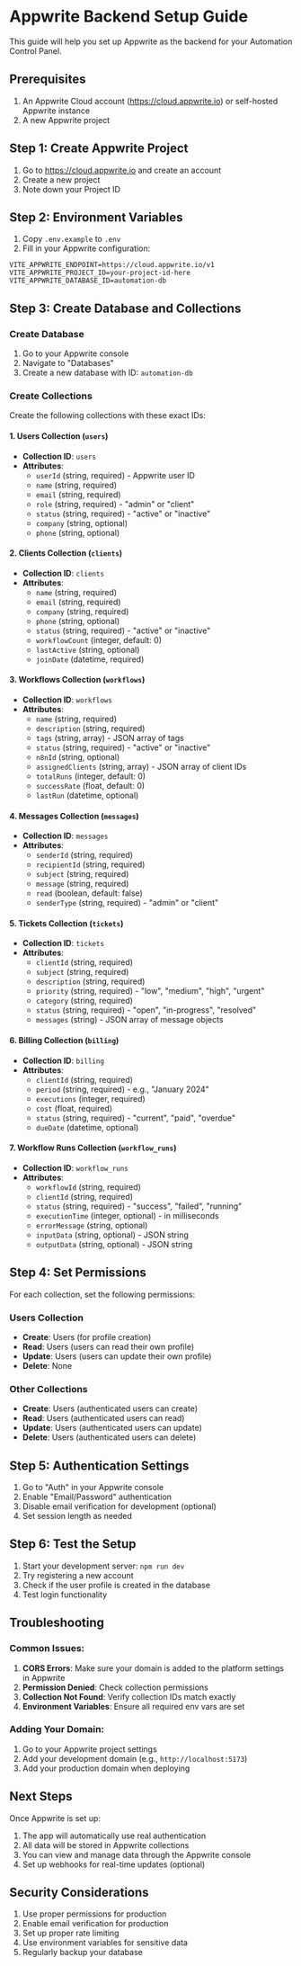 # Appwrite Backend Setup Guide

This guide will help you set up Appwrite as the backend for your Automation Control Panel.

## Prerequisites

1. An Appwrite Cloud account (https://cloud.appwrite.io) or self-hosted Appwrite instance
2. A new Appwrite project

## Step 1: Create Appwrite Project

1. Go to https://cloud.appwrite.io and create an account
2. Create a new project
3. Note down your Project ID

## Step 2: Environment Variables

1. Copy `.env.example` to `.env`
2. Fill in your Appwrite configuration:

```env
VITE_APPWRITE_ENDPOINT=https://cloud.appwrite.io/v1
VITE_APPWRITE_PROJECT_ID=your-project-id-here
VITE_APPWRITE_DATABASE_ID=automation-db
```

## Step 3: Create Database and Collections

### Create Database
1. Go to your Appwrite console
2. Navigate to "Databases"
3. Create a new database with ID: `automation-db`

### Create Collections

Create the following collections with these exact IDs:

#### 1. Users Collection (`users`)
- **Collection ID**: `users`
- **Attributes**:
  - `userId` (string, required) - Appwrite user ID
  - `name` (string, required)
  - `email` (string, required)
  - `role` (string, required) - "admin" or "client"
  - `status` (string, required) - "active" or "inactive"
  - `company` (string, optional)
  - `phone` (string, optional)

#### 2. Clients Collection (`clients`)
- **Collection ID**: `clients`
- **Attributes**:
  - `name` (string, required)
  - `email` (string, required)
  - `company` (string, required)
  - `phone` (string, optional)
  - `status` (string, required) - "active" or "inactive"
  - `workflowCount` (integer, default: 0)
  - `lastActive` (string, optional)
  - `joinDate` (datetime, required)

#### 3. Workflows Collection (`workflows`)
- **Collection ID**: `workflows`
- **Attributes**:
  - `name` (string, required)
  - `description` (string, required)
  - `tags` (string, array) - JSON array of tags
  - `status` (string, required) - "active" or "inactive"
  - `n8nId` (string, optional)
  - `assignedClients` (string, array) - JSON array of client IDs
  - `totalRuns` (integer, default: 0)
  - `successRate` (float, default: 0)
  - `lastRun` (datetime, optional)

#### 4. Messages Collection (`messages`)
- **Collection ID**: `messages`
- **Attributes**:
  - `senderId` (string, required)
  - `recipientId` (string, required)
  - `subject` (string, required)
  - `message` (string, required)
  - `read` (boolean, default: false)
  - `senderType` (string, required) - "admin" or "client"

#### 5. Tickets Collection (`tickets`)
- **Collection ID**: `tickets`
- **Attributes**:
  - `clientId` (string, required)
  - `subject` (string, required)
  - `description` (string, required)
  - `priority` (string, required) - "low", "medium", "high", "urgent"
  - `category` (string, required)
  - `status` (string, required) - "open", "in-progress", "resolved"
  - `messages` (string) - JSON array of message objects

#### 6. Billing Collection (`billing`)
- **Collection ID**: `billing`
- **Attributes**:
  - `clientId` (string, required)
  - `period` (string, required) - e.g., "January 2024"
  - `executions` (integer, required)
  - `cost` (float, required)
  - `status` (string, required) - "current", "paid", "overdue"
  - `dueDate` (datetime, optional)

#### 7. Workflow Runs Collection (`workflow_runs`)
- **Collection ID**: `workflow_runs`
- **Attributes**:
  - `workflowId` (string, required)
  - `clientId` (string, required)
  - `status` (string, required) - "success", "failed", "running"
  - `executionTime` (integer, optional) - in milliseconds
  - `errorMessage` (string, optional)
  - `inputData` (string, optional) - JSON string
  - `outputData` (string, optional) - JSON string

## Step 4: Set Permissions

For each collection, set the following permissions:

### Users Collection
- **Create**: Users (for profile creation)
- **Read**: Users (users can read their own profile)
- **Update**: Users (users can update their own profile)
- **Delete**: None

### Other Collections
- **Create**: Users (authenticated users can create)
- **Read**: Users (authenticated users can read)
- **Update**: Users (authenticated users can update)
- **Delete**: Users (authenticated users can delete)

## Step 5: Authentication Settings

1. Go to "Auth" in your Appwrite console
2. Enable "Email/Password" authentication
3. Disable email verification for development (optional)
4. Set session length as needed

## Step 6: Test the Setup

1. Start your development server: `npm run dev`
2. Try registering a new account
3. Check if the user profile is created in the database
4. Test login functionality

## Troubleshooting

### Common Issues:

1. **CORS Errors**: Make sure your domain is added to the platform settings in Appwrite
2. **Permission Denied**: Check collection permissions
3. **Collection Not Found**: Verify collection IDs match exactly
4. **Environment Variables**: Ensure all required env vars are set

### Adding Your Domain:

1. Go to your Appwrite project settings
2. Add your development domain (e.g., `http://localhost:5173`)
3. Add your production domain when deploying

## Next Steps

Once Appwrite is set up:

1. The app will automatically use real authentication
2. All data will be stored in Appwrite collections
3. You can view and manage data through the Appwrite console
4. Set up webhooks for real-time updates (optional)

## Security Considerations

1. Use proper permissions for production
2. Enable email verification for production
3. Set up proper rate limiting
4. Use environment variables for sensitive data
5. Regularly backup your database